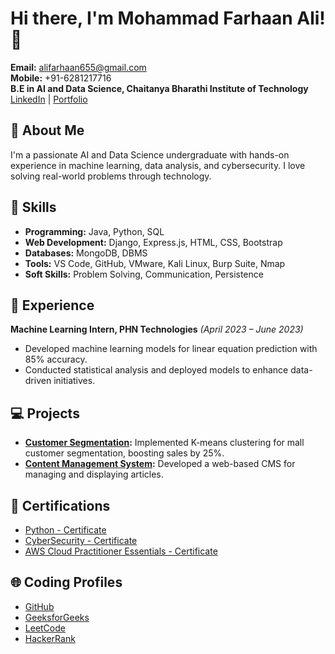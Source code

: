 # Hi there, I'm Mohammad Farhaan Ali! 👋

**Email:** [alifarhaan655@gmail.com](mailto:alifarhaan655@gmail.com)  
**Mobile:** +91-6281217716  
**B.E in AI and Data Science, Chaitanya Bharathi Institute of Technology**  
[LinkedIn](https://www.linkedin.com/in/farhaan-ali-753581241/) | [Portfolio](https://ali-1234.netlify.app/)

## 📝 About Me
I'm a passionate AI and Data Science undergraduate with hands-on experience in machine learning, data analysis, and cybersecurity. I love solving real-world problems through technology.

## 🔧 Skills
- **Programming:** Java, Python, SQL
- **Web Development:** Django, Express.js, HTML, CSS, Bootstrap
- **Databases:** MongoDB, DBMS
- **Tools:** VS Code, GitHub, VMware, Kali Linux, Burp Suite, Nmap
- **Soft Skills:** Problem Solving, Communication, Persistence

## 💼 Experience
**Machine Learning Intern, PHN Technologies** *(April 2023 – June 2023)*  
- Developed machine learning models for linear equation prediction with 85% accuracy.
- Conducted statistical analysis and deployed models to enhance data-driven initiatives.

## 💻 Projects
- **[Customer Segmentation](https://github.com/Farru049/Customer-Segmentation):** Implemented K-means clustering for mall customer segmentation, boosting sales by 25%.
- **[Content Management System](https://github.com/Farru049/content-management-tool):** Developed a web-based CMS for managing and displaying articles.

## 🏅 Certifications
- [Python - Certificate](https://www.hackerrank.com/certificates/c56ac3e81414)
- [CyberSecurity - Certificate](https://www.coursera.org/account/accomplishments/certificate/T86EZ2VATXJM)
- [AWS Cloud Practitioner Essentials - Certificate](https://drive.google.com/file/d/1j9ZX9D7RBaqT7yhr9KDB2g_8tPtct8s_/view?usp=sharing)

## 🌐 Coding Profiles
- [GitHub](https://github.com/Farru049)
- [GeeksforGeeks](https://geeksforgeeks.org/user/alifarhaan)
- [LeetCode](https://leetcode.com/farru34)
- [HackerRank](https://hackerrank.com/profile/alifarhaan655)
